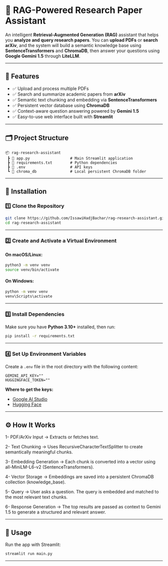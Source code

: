 # 🧠 RAG-Powered Research Paper Assistant

An intelligent **Retrieval-Augmented Generation (RAG)** assistant that helps you **analyze and query research papers**.
You can **upload PDFs** or **search arXiv**, and the system will build a semantic knowledge base using **SentenceTransformers** and **ChromaDB**, then answer your questions using **Google Gemini 1.5** through **LiteLLM**.

---

## 🚀 Features

- ✅ Upload and process multiple PDFs 
- ✅ Search and summarize academic papers from **arXiv** 
- ✅ Semantic text chunking and embedding via **SentenceTransformers** 
- ✅ Persistent vector database using **ChromaDB** 
- ✅ Context-aware question answering powered by **Gemini 1.5** 
- ✅ Easy-to-use web interface built with **Streamlit** 

---

## 🗂️ Project Structure

```
📦 rag-research-assistant
 ┣ 📜 app.py                  # Main Streamlit application
 ┣ 📜 requirements.txt        # Python dependencies
 ┣ 📜 .env                    # API keys 
 ┗ 📂 chroma_db               # Local persistent ChromaDB folder
```

---

## 🧰 Installation

### 1️⃣ Clone the Repository

```bash
git clone https://github.com/IssawiHadjBachar/rag-research-assistant.git
cd rag-research-assistant
```

---

### 2️⃣ Create and Activate a Virtual Environment

#### On macOS/Linux:

```bash
python3 -m venv venv
source venv/bin/activate
```

#### On Windows:

```bash
python -m venv venv
venv\Scripts\activate
```

---

### 3️⃣ Install Dependencies

Make sure you have **Python 3.10+** installed, then run:

```bash
pip install -r requirements.txt
```

---

### 4️⃣ Set Up Environment Variables

Create a `.env` file in the root directory with the following content:

```
GEMINI_API_KEY="" 
HUGGINGFACE_TOKEN=""
```

**Where to get the keys:**

* [Google AI Studio](https://aistudio.google.com/api-keys)
* [Hugging Face](https://huggingface.co/settings/tokens)

---
## ⚙️ How It Works
1- PDF/ArXiv Input → Extracts or fetches text.

2- Text Chunking → Uses RecursiveCharacterTextSplitter to create semantically meaningful chunks.

3- Embedding Generation → Each chunk is converted into a vector using all-MiniLM-L6-v2 (SentenceTransformers).

4- Vector Storage → Embeddings are saved into a persistent ChromaDB collection (knowledge_base).

5- Query → User asks a question. The query is embedded and matched to the most relevant text chunks.

6- Response Generation → The top results are passed as context to Gemini 1.5 to generate a structured and relevant answer.

---
## 🧪 Usage

Run the app with Streamlit:

```bash
streamlit run main.py
```


---
